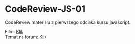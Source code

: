 # CodeReview-JS-01
CodeReview materiału z pierwszego odcinka kursu javascript.

Film: [Klik](https://www.youtube.com/watch?v=OcwON22ctYc)  
Temat na forum: [Klik](http://forum.pasja-informatyki.pl/125791/cr-javascript-%231-skrypty-po-stronie-klienta-pierwszy-projekt-wiedza-podstawowa)
